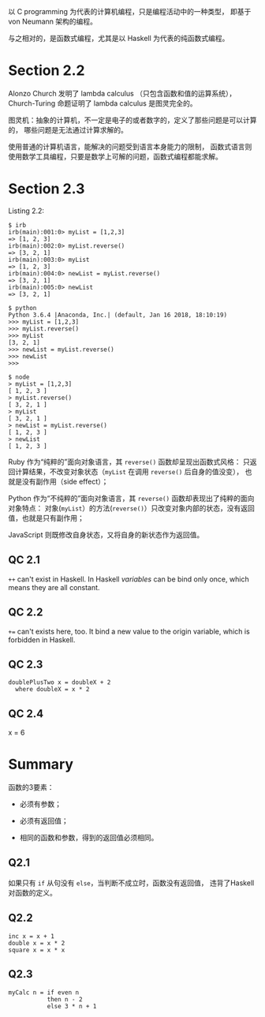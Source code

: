 以 C programming 为代表的计算机编程，只是编程活动中的一种类型，
即基于 von Neumann 架构的编程。

与之相对的，是函数式编程，尤其是以 Haskell 为代表的纯函数式编程。

# Section 2.2

Alonzo Church 发明了 lambda calculus （只包含函数和值的运算系统），
Church-Turing 命题证明了 lambda calculus 是图灵完全的。

图灵机：抽象的计算机，不一定是电子的或者数字的，定义了那些问题是可以计算的，
哪些问题是无法通过计算求解的。

使用普通的计算机语言，能解决的问题受到语言本身能力的限制，
函数式语言则使用数学工具编程，只要是数学上可解的问题，函数式编程都能求解。

# Section 2.3

Listing 2.2:

```
$ irb
irb(main):001:0> myList = [1,2,3]
=> [1, 2, 3]
irb(main):002:0> myList.reverse()
=> [3, 2, 1]
irb(main):003:0> myList
=> [1, 2, 3]
irb(main):004:0> newList = myList.reverse()
=> [3, 2, 1]
irb(main):005:0> newList
=> [3, 2, 1]

$ python
Python 3.6.4 |Anaconda, Inc.| (default, Jan 16 2018, 18:10:19) 
>>> myList = [1,2,3]
>>> myList.reverse()
>>> myList
[3, 2, 1]
>>> newList = myList.reverse()
>>> newList
>>> 

$ node
> myList = [1,2,3]
[ 1, 2, 3 ]
> myList.reverse()
[ 3, 2, 1 ]
> myList
[ 3, 2, 1 ]
> newList = myList.reverse()
[ 1, 2, 3 ]
> newList
[ 1, 2, 3 ]
```

Ruby 作为“纯粹的”面向对象语言，其 `reverse()` 函数却呈现出函数式风格：
只返回计算结果，不改变对象状态（`myList` 在调用 `reverse()` 后自身的值没变），
也就是没有副作用（side effect）；

Python 作为“不纯粹的”面向对象语言，其 `reverse()` 函数却表现出了纯粹的面向对象特点：
对象(`myList`）的方法(`reverse()`）只改变对象内部的状态，没有返回值，也就是只有副作用；

JavaScript 则既修改自身状态，又将自身的新状态作为返回值。

## QC 2.1

`++` can't exist in Haskell.
In Haskell *variables* can be bind only once, which means they are all constant.

## QC 2.2

`+=` can't exists here, too.
It bind a new value to the origin variable, which is forbidden in Haskell.

## QC 2.3

```
doublePlusTwo x = doubleX + 2
  where doubleX = x * 2
```

## QC 2.4

x = 6

# Summary

函数的3要素：

* 必须有参数；

* 必须有返回值；

* 相同的函数和参数，得到的返回值必须相同。

## Q2.1

如果只有 `if` 从句没有 `else`，当判断不成立时，函数没有返回值，
违背了Haskell对函数的定义。

## Q2.2

```
inc x = x + 1
double x = x * 2
square x = x * x
```

## Q2.3

```
myCalc n = if even n
           then n - 2
           else 3 * n + 1
```


